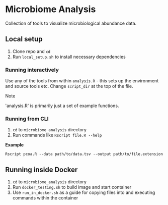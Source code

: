 # Microbiome Analysis

Collection of tools to visualize microbiological abundance data.

## Local setup

1. Clone repo and `cd`
2. Run `local_setup.sh` to install necessary dependencies

### Running interactively

Use any of the tools from within `analysis.R` - this sets up the environment and source tools etc. Change `script_dir` at the top of the file.

> [!NOTE]
> 'analysis.R' is primarily just a set of example functions.

### Running from CLI

1. `cd` to `microbiome_analysis` directory
2. Run commands like `Rscript file.R --help`

**Example**

```
Rscript pcoa.R --data path/to/data.tsv --output path/to/file.extension
```

## Running inside Docker

1. `cd` to `microbiome_analysis` directory
2. Run `docker_testing.sh` to build image and start container
3. Use `run_in_docker.sh` as a guide for copying files into and executing commands within the container
